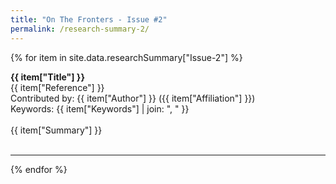 ```yaml
---
title: "On The Fronters - Issue #2"
permalink: /research-summary-2/
---
```


{% for item in site.data.researchSummary["Issue-2"] %}
<div class="summary-head">
<b>{{ item["Title"] }}</b><br>
{{ item["Reference"] }}<br>
Contributed by: {{ item["Author"] }} ({{ item["Affiliation"] }})<br>
Keywords: {{ item["Keywords"] | join: ", " }}<br><br>
</div>
<div class="summary-content">{{ item["Summary"] }}</div>
<br>

<hr> 
{% endfor %}

